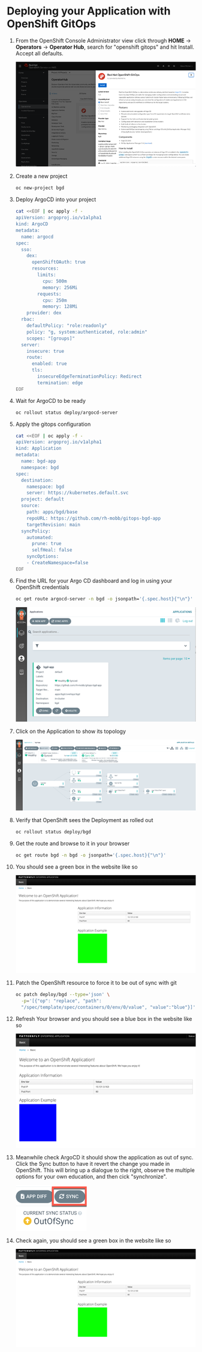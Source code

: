 # Deploying your Application with OpenShift GitOps

1. From the OpenShift Console Administrator view click through **HOME** -> **Operators** -> **Operator Hub**, search for "openshift gitops" and hit Install.  Accept all defaults.

    ![OpenShift Web Console - OpenShift GitOps in OperatorHub](./images/gitops_operator.png)

1. Create a new project

    ```bash
    oc new-project bgd
    ```

1. Deploy ArgoCD into your project

   ```bash
   cat <<EOF | oc apply -f -
   apiVersion: argoproj.io/v1alpha1
   kind: ArgoCD
   metadata:
     name: argocd
   spec:
     sso:
       dex:
         openShiftOAuth: true
         resources:
           limits:
             cpu: 500m
             memory: 256Mi
           requests:
             cpu: 250m
             memory: 128Mi
       provider: dex
     rbac:
       defaultPolicy: "role:readonly"
       policy: "g, system:authenticated, role:admin"
       scopes: "[groups]"
     server:
       insecure: true
       route:
         enabled: true
         tls:
           insecureEdgeTerminationPolicy: Redirect
           termination: edge
   EOF
   ```


1. Wait for ArgoCD to be ready

    ```bash
    oc rollout status deploy/argocd-server
    ```

1. Apply the gitops configuration

    ```bash
    cat <<EOF | oc apply -f -
    apiVersion: argoproj.io/v1alpha1
    kind: Application
    metadata:
      name: bgd-app
      namespace: bgd
    spec:
      destination:
        namespace: bgd
        server: https://kubernetes.default.svc
      project: default
      source:
        path: apps/bgd/base
        repoURL: https://github.com/rh-mobb/gitops-bgd-app
        targetRevision: main
      syncPolicy:
        automated:
          prune: true
          selfHeal: false
        syncOptions:
        - CreateNamespace=false
    EOF
    ```

1. Find the URL for your Argo CD dashboard and log in using your OpenShift credentials

    ```bash
    oc get route argocd-server -n bgd -o jsonpath='{.spec.host}{"\n"}'
    ```

    ![](./images/argo_app1.png)

1. Click on the Application to show its topology

    ![](./images/argo_sync.png)

1. Verify that OpenShift sees the Deployment as rolled out

    ```bash
    oc rollout status deploy/bgd
    ```

1. Get the route and browse to it in your browser

    ```bash
    oc get route bgd -n bgd -o jsonpath='{.spec.host}{"\n"}'
    ```

1. You should see a green box in the website like so

    ![](./images/bgd_green.png)


1. Patch the OpenShift resource to force it to be out of sync with git

    ```bash
    oc patch deploy/bgd --type='json' \
      -p='[{"op": "replace", "path":
      "/spec/template/spec/containers/0/env/0/value", "value":"blue"}]'
    ```

1. Refresh Your browser and you should see a blue box in the website like so

    ![](./images/app_blue.png)

1. Meanwhile check ArgoCD it should show the application as out of sync. Click the Sync button to have it revert the change you made in OpenShift. This will bring up a dialogue to the right, observe the multiple options for your own education, and then cick "synchronize".

    ![](./images/sync_bgd.png)

1. Check again, you should see a green box in the website like so

    ![](./images/bgd_green.png)
